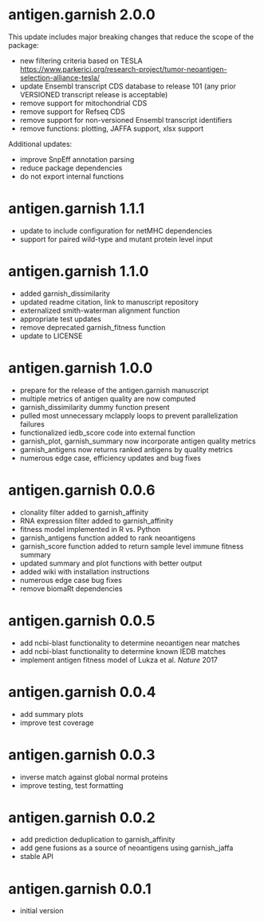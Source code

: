 # antigen.garnish 2.0.0

This update includes major breaking changes that reduce the scope of the package:

- new filtering criteria based on TESLA https://www.parkerici.org/research-project/tumor-neoantigen-selection-alliance-tesla/
- update Ensembl transcript CDS database to release 101 (any prior VERSIONED transcript release is acceptable)
- remove support for mitochondrial CDS
- remove support for Refseq CDS
- remove support for non-versioned Ensembl transcript identifiers
- remove functions: plotting, JAFFA support, xlsx support

Additional updates:

- improve SnpEff annotation parsing
- reduce package dependencies
- do not export internal functions

# antigen.garnish 1.1.1

- update to include configuration for netMHC dependencies
- support for paired wild-type and mutant protein level input

# antigen.garnish 1.1.0

- added garnish_dissimilarity
- updated readme citation, link to manuscript repository
- externalized smith-waterman alignment function
- appropriate test updates
- remove deprecated garnish_fitness function
- update to LICENSE

# antigen.garnish 1.0.0

- prepare for the release of the antigen.garnish manuscript
- multiple metrics of antigen quality are now computed
- garnish_dissimilarity dummy function present
- pulled most unnecessary mclapply loops to prevent parallelization failures
- functionalized iedb_score code into external function
- garnish_plot, garnish_summary now incorporate antigen quality metrics
- garnish_antigens now returns ranked antigens by quality metrics
- numerous edge case, efficiency updates and bug fixes

# antigen.garnish 0.0.6

- clonality filter added to garnish_affinity
- RNA expression filter added to garnish_affinity
- fitness model implemented in R vs. Python
- garnish_antigens function added to rank neoantigens
- garnish_score function added to return sample level immune fitness summary
- updated summary and plot functions with better output
- added wiki with installation instructions
- numerous edge case bug fixes
- remove biomaRt dependencies

# antigen.garnish 0.0.5

- add ncbi-blast functionality to determine neoantigen near matches
- add ncbi-blast functionality to determine known IEDB matches
- implement antigen fitness model of Lukza et al. _Nature_ 2017

# antigen.garnish 0.0.4

- add summary plots
- improve test coverage

# antigen.garnish 0.0.3

- inverse match against global normal proteins
- improve testing, test formatting

# antigen.garnish 0.0.2

- add prediction deduplication to garnish_affinity
- add gene fusions as a source of neoantigens using garnish_jaffa
- stable API

# antigen.garnish 0.0.1

- initial version
